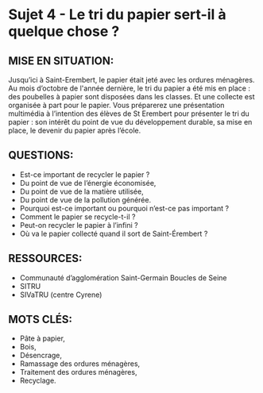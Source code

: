 # Sujet 4 - Le tri du papier sert-il à quelque chose ?

## MISE EN SITUATION:

Jusqu’ici à Saint-Erembert, le papier était jeté avec les ordures ménagères. Au mois d’octobre de l'année dernière, le tri du papier a été mis en place : des poubelles à papier sont disposées dans les classes. Et une collecte est organisée à part pour le papier. Vous préparerez une présentation multimédia à l’intention des élèves de St Erembert pour présenter le tri du papier : son intérêt du point de vue du développement durable, sa mise en place, le devenir du papier après l’école.


## QUESTIONS:

* Est-ce important de recycler le papier ?
* Du point de vue de l’énergie économisée,
* Du point de vue de la matière utilisée,
* Du point de vue de la pollution générée.
* Pourquoi est-ce important ou pourquoi n’est-ce pas important ?
* Comment le papier se recycle-t-il ?
* Peut-on recycler le papier à l’infini ?
* Où va le papier collecté quand il sort de Saint-Érembert ?

## RESSOURCES:

* Communauté d’agglomération Saint-Germain Boucles de Seine
* SITRU
* SIVaTRU (centre Cyrene)


## MOTS CLÉS:

* Pâte à papier,
* Bois,
* Désencrage,
* Ramassage des ordures ménagères,
* Traitement des ordures ménagères,
* Recyclage.

